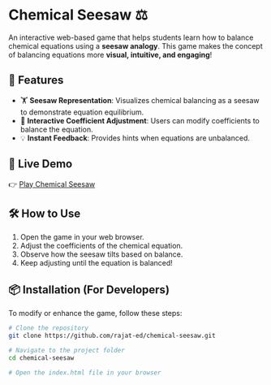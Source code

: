 # Chemical Seesaw ⚖️  
An interactive web-based game that helps students learn how to balance chemical equations using a **seesaw analogy**. This game makes the concept of balancing equations more **visual, intuitive, and engaging**!  

## 🔬 Features  
- 🏋️ **Seesaw Representation**: Visualizes chemical balancing as a seesaw to demonstrate equation equilibrium.  
- 🎯 **Interactive Coefficient Adjustment**: Users can modify coefficients to balance the equation.  
- 💡 **Instant Feedback**: Provides hints when equations are unbalanced.  

## 📌 Live Demo  
👉 [Play Chemical Seesaw](https://rajat-ed.github.io/chemical-seesaw/)  

## 🛠️ How to Use  
1. Open the game in your web browser.  
2. Adjust the coefficients of the chemical equation.  
3. Observe how the seesaw tilts based on balance.  
4. Keep adjusting until the equation is balanced!  

## 📦 Installation (For Developers)  
To modify or enhance the game, follow these steps:  

```sh
# Clone the repository
git clone https://github.com/rajat-ed/chemical-seesaw.git

# Navigate to the project folder
cd chemical-seesaw

# Open the index.html file in your browser
